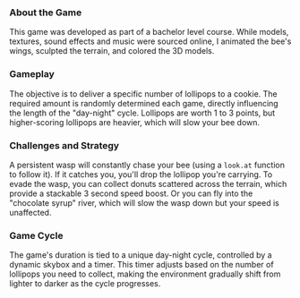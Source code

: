 
### About the Game

This game was developed as part of a bachelor level course. While models, textures, sound effects and music were sourced online, I animated the bee's wings, sculpted the terrain, and colored the 3D models.

### Gameplay

The objective is to deliver a specific number of lollipops to a cookie. The required amount is randomly determined each game, directly influencing the length of the "day-night" cycle. Lollipops are worth 1 to 3 points, but higher-scoring lollipops are heavier, which will slow your bee down.



### Challenges and Strategy

A persistent wasp will constantly chase your bee (using a `look.at` function to follow it). If it catches you, you'll drop the lollipop you're carrying. To evade the wasp, you can collect donuts scattered across the terrain, which provide a stackable 3 second speed boost. Or you can fly into the "chocolate syrup" river, which will slow the wasp down but your speed is unaffected.

### Game Cycle

The game's duration is tied to a unique day-night cycle, controlled by a dynamic skybox and a timer. This timer adjusts based on the number of lollipops you need to collect, making the environment gradually shift from lighter to darker as the cycle progresses.


